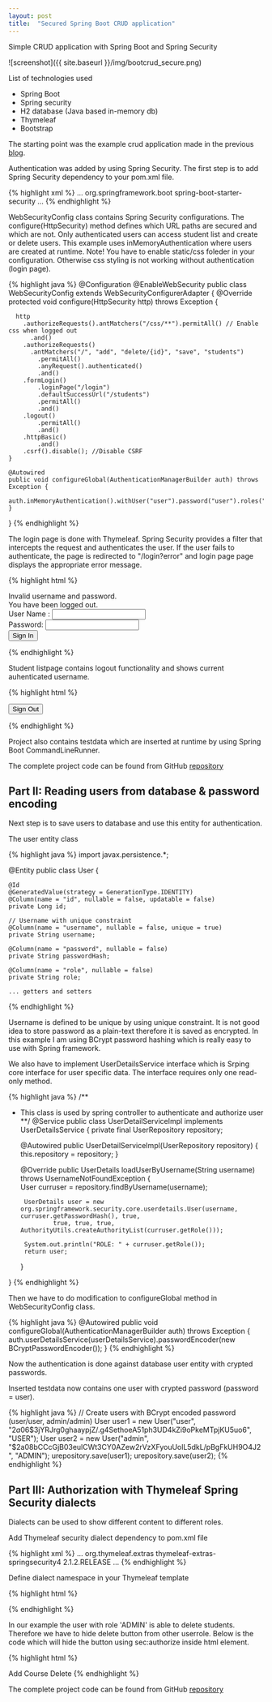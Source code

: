 ```yaml
---
layout: post
title:  "Secured Spring Boot CRUD application"
---
```

Simple CRUD application with Spring Boot and Spring Security

![screenshot]({{ site.baseurl }}/img/bootcrud_secure.png)

List of technologies used


- Spring Boot
- Spring security
- H2 database (Java based in-memory db)
- Thymeleaf
- Bootstrap

The starting point was the example crud application made in the previous [blog](/2016-06-16-crudboot).

Authentication was added by using Spring Security. The first step is to add Spring Security dependency to your pom.xml file.

{% highlight xml %}
<dependencies>
    ...
        <dependency>
            <groupId>org.springframework.boot</groupId>
            <artifactId>spring-boot-starter-security</artifactId>
        </dependency>
    ...
</dependencies>
{% endhighlight %}

WebSecurityConfig class contains Spring Security configurations. The configure(HttpSecurity) method defines which URL paths are secured and which are not. Only authenticated users can access student list and create or delete users. This example uses inMemoryAuthentication where users are created at runtime. Note! You have to enable static/css foleder in your configuration. Otherwise css styling is not working without authentication (login page).

{% highlight java %}
@Configuration
@EnableWebSecurity
public class WebSecurityConfig extends WebSecurityConfigurerAdapter {
	@Override
    protected void configure(HttpSecurity http) throws Exception {
        
      http
        .authorizeRequests().antMatchers("/css/**").permitAll() // Enable css when logged out
          .and()
        .authorizeRequests()
          .antMatchers("/", "add", "delete/{id}", "save", "students")
            .permitAll()
            .anyRequest().authenticated()
            .and()
        .formLogin()
            .loginPage("/login")
            .defaultSuccessUrl("/students")
            .permitAll()
            .and()
        .logout()
            .permitAll()
            .and()
        .httpBasic()
            .and()
        .csrf().disable(); //Disable CSRF
    }
     
    @Autowired
    public void configureGlobal(AuthenticationManagerBuilder auth) throws Exception {  
    	auth.inMemoryAuthentication().withUser("user").password("user").roles("USER");
    }
}
{% endhighlight %}

The login page is done with Thymeleaf. Spring Security provides a filter that intercepts the request and authenticates the user. If the user fails to authenticate, the page is redirected to "/login?error" and login page page displays the appropriate error message.  

{% highlight html %}
<!DOCTYPE html>
<html xmlns:th="http://www.thymeleaf.org">
  <head>
    <link type="text/css" rel="stylesheet" href="/css/bootstrap.min.css" th:href="@{css/bootstrap.min.css}" />
    <meta http-equiv="Content-Type" content="text/html; charset=UTF-8" />	
    <title>Studenlist login</title>
  </head>
  <body>
  <div class="col-md-4 col-md-offset-4">
    <div class="alert alert-danger" th:if="${param.error}">
        Invalid username and password.
    </div>
    <div class="alert alert-warning" th:if="${param.logout}">
        You have been logged out.
    </div>
    <form th:action="@{/login}" method="post">
      <div><label> User Name : <input type="text" name="username" class="form-control"/> </label></div>
      <div><label> Password: <input type="password" name="password" class="form-control"/> </label></div>
      <div><input type="submit" value="Sign In" class="btn btn-success"/></div>
    </form>
  </div>
  </body>
</html>
{% endhighlight %}

Student listpage contains logout functionality and shows current auhenticated username.

{% highlight html %}
<form th:action="@{/logout}" method="post">
    <input type="submit" value="Sign Out" class="btn btn-danger"/>
</form>
{% endhighlight %}

Project also contains testdata which are inserted at runtime by using Spring Boot CommandLineRunner.

The complete project code can be found from GitHub [repository](https://github.com/juhahinkula/StudentListFinal.git)

## Part II: Reading users from database & password encoding

Next step is to save users to database and use this entity for authentication. 

The user entity class 

{% highlight java %}
import javax.persistence.*;

@Entity
public class User {

    @Id
    @GeneratedValue(strategy = GenerationType.IDENTITY)
    @Column(name = "id", nullable = false, updatable = false)
    private Long id;

    // Username with unique constraint
    @Column(name = "username", nullable = false, unique = true)
    private String username;

    @Column(name = "password", nullable = false)
    private String passwordHash;

    @Column(name = "role", nullable = false)
    private String role;

    ... getters and setters
{% endhighlight %}

Username is defined to be unique by using unique constraint. It is not good idea to store password as a plain-text therefore it is saved as encrypted.
In this example I am using BCrypt password hashing which is really easy to use with Spring framework.

We also have to implement UserDetailsService interface which is Srping core interface for user specific data. The interface requires only one read-only method.

{% highlight java %}
/**
 * This class is used by spring controller to authenticate and authorize user
 **/
@Service
public class UserDetailServiceImpl implements UserDetailsService  {
	private final UserRepository repository;

	@Autowired
	public UserDetailServiceImpl(UserRepository repository) {
		this.repository = repository;
	}

    @Override
    public UserDetails loadUserByUsername(String username) throws UsernameNotFoundException
    {   
    	User curruser = repository.findByUsername(username);
    	
        UserDetails user = new org.springframework.security.core.userdetails.User(username, curruser.getPasswordHash(), true, 
        		true, true, true, AuthorityUtils.createAuthorityList(curruser.getRole()));
        
        System.out.println("ROLE: " + curruser.getRole());
        return user;
    }
    
}
{% endhighlight %}

Then we have to do modification to configureGlobal method in WebSecurityConfig class.

{% highlight java %}
@Autowired
public void configureGlobal(AuthenticationManagerBuilder auth) throws Exception {
    auth.userDetailsService(userDetailsService).passwordEncoder(new BCryptPasswordEncoder());
}
{% endhighlight %}

Now the authentication is done against database user entity with crypted passwords.

Inserted testdata now contains one user with crypted password (password = user).

{% highlight java %}
// Create users with BCrypt encoded password (user/user, admin/admin)
User user1 = new User("user", "$2a$06$3jYRJrg0ghaaypjZ/.g4SethoeA51ph3UD4kZi9oPkeMTpjKU5uo6", "USER");
User user2 = new User("admin", "$2a$08$bCCcGjB03eulCWt3CY0AZew2rVzXFyouUolL5dkL/pBgFkUH9O4J2", "ADMIN");
urepository.save(user1);
urepository.save(user2);
{% endhighlight %}

## Part III: Authorization with Thymeleaf Spring Security dialects

Dialects can be used to show different content to different roles.

Add Thymeleaf security dialect dependency to pom.xml file

{% highlight xml %}
<dependencies>
    ...
		<dependency>
		    <groupId>org.thymeleaf.extras</groupId>
		    <artifactId>thymeleaf-extras-springsecurity4</artifactId>
		    <version>2.1.2.RELEASE</version>
		</dependency>
    ...
</dependencies>
{% endhighlight %}

Define dialect namespace in your Thymeleaf template

{% highlight html %}
<html xmlns:th="http://www.thymeleaf.org" 
	xmlns:sec="http://www.thymeleaf.org/extras/spring-security">
{% endhighlight %}

In our example the user with role 'ADMIN' is able to delete students. Therefore we have to hide delete button from other userrole. Below is the code which will hide the button using sec:authorize inside html element.

{% highlight html %}
<td>
    <a th:href="@{/addStudentCourse/{id}(id=${student.id})}" class="btn btn-success btn-xs">Add Course</a>
    <a sec:authorize="hasAuthority('ADMIN')" th:href="@{/delete/{id}(id=${student.id})}" class="btn btn-danger btn-xs">Delete</a>
</td>
{% endhighlight %}


The complete project code can be found from GitHub [repository](https://github.com/juhahinkula/StudentListFinal.git)

